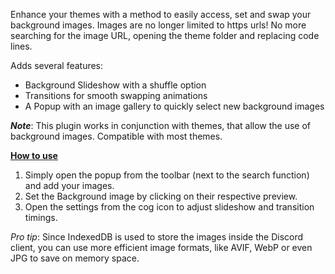 Enhance your themes with a method to easily access, set and swap your background images. Images are no longer limited to https urls! No more searching for the image URL, opening the theme folder and replacing code lines.

Adds several features: 
- Background Slideshow with a shuffle option
- Transitions for smooth swapping animations
- A Popup with an image gallery to quickly select new background images

_**Note**_: This plugin works in conjunction with themes, that allow the use of background images. Compatible with most themes. 

<ins>__How to use__</ins>
1. Simply open the popup from the toolbar (next to the search function) and add your images.
2. Set the Background image by clicking on their respective preview.
3. Open the settings from the cog icon to adjust slideshow and transition timings.

_Pro tip_: Since IndexedDB is used to store the images inside the Discord client, you can use more efficient image formats, like AVIF, WebP or even JPG to save on memory space.